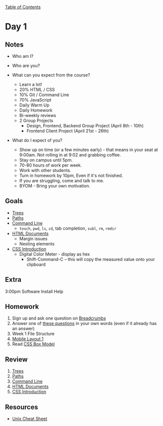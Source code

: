 [Table of Contents](/README.md)

# Day 1

<!--
## In-Class Code
[Code that we wrote today](/notes/day-01/code)
-->

## Notes
- Who am I?
- Who are you?
- What can you expect from the course?
	- Learn a lot!
	- 20% HTML / CSS
	- 10% Git / Command Line
	- 70% JavaScript
	- Daily Warm Up
	- Daily Homework
	- Bi-weekly reviews
	- 2 Group Projects
		- Design, Frontend, Backend Group Project (April 8th - 10th)
		- Frontend Client Project (April 21st - 26th)

- What do I expect of you?
	- Show up on time (or a few minutes early) - that means in your seat at 9:00am. Not rolling in at 9:02 and grabbing coffee.
	- Stay on campus until 5pm.
	- 70-80 hours of work per week.
	- Work with other students.
	- Turn in homework by 10pm, Even if it's not finished.
	- If you are struggling, come and talk to me.
	- BYOM - Bring your own motivation.

## Goals
* [Trees](/units/trees/README.md)
* [Paths](/units/paths/README.md)
* [Command Line](/units/command-line/README.md)
	- `touch`, `pwd`, `ls`, `cd`, tab completion, `subl`, `rm`, `rmdir`
* [HTML Documents](/units/html-documents/README.md)
	- Margin issues
	- Nesting elements
* [CSS Introduction](/units/css-introduction/README.md)
	* Digital Color Meter - display as hex
		* Shift-Command-C – this will copy the measured value onto your clipboard

## Extra
3:00pm Software Install Help

## Homework
1. Sign up and ask one question on [Breadcrumbs](http://tiy.breadcrumbsqa.com/)
1. Answer one of [these questions](http://tiy.breadcrumbsqa.com/) in your own words (even if it already has an answer)
1. Week 1 File Structure
1. [Mobile Layout 1](https://github.com/TIY-Austin-Front-End-Engineering/mobile-layout-1)
1. Read [CSS Box Model](/units/css-box-model)

## Review
1. [Trees](/units/trees/README.md)
1. [Paths](/units/paths/README.md)
1. [Command Line](/units/command-line/README.md)
1. [HTML Documents](/units/html-documents/README.md)
1. [CSS Introduction](/units/css-introduction/README.md)

## Resources
* [Unix Cheat Sheet](http://www.cheat-sheets.org/saved-copy/fwunixref.pdf)
